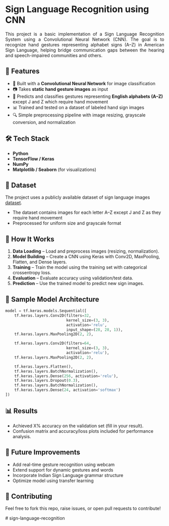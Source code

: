 
#  Sign Language Recognition using CNN

<p align="justify">This project is a basic implementation of a Sign Language Recognition System using a Convolutional Neural Network (CNN). The goal is to recognize hand gestures representing alphabet signs (A–Z) in American Sign Language, helping bridge communication gaps between the hearing and speech-impaired communities and others.</p>


## 📌 Features

- 🧠 Built with a **Convolutional Neural Network** for image classification
- 📷 Takes **static hand gesture images** as input
- 🎯 Predicts and classifies gestures representing **English alphabets (A–Z)** except J and Z which require hand movement
- 📊 Trained and tested on a dataset of labeled hand sign images
- 🔍 Simple preprocessing pipeline with image resizing, grayscale conversion, and normalization


## 🛠️ Tech Stack

- **Python**
- **TensorFlow / Keras**
- **NumPy**
- **Matplotlib / Seaborn** (for visualizations)


## 📁 Dataset

The project uses a publicly available dataset of sign language images [dataset](https://www.kaggle.com/datasets/datamunge/sign-language-mnist).

- The dataset contains images for each letter A–Z except J and Z as they require hand movement
- Preprocessed for uniform size and grayscale format


## 🚀 How It Works

1. **Data Loading** – Load and preprocess images (resizing, normalization).
2. **Model Building** – Create a CNN using Keras with Conv2D, MaxPooling, Flatten, and Dense layers.
3. **Training** – Train the model using the training set with categorical crossentropy loss.
4. **Evaluation** – Evaluate accuracy using validation/test data.
5. **Prediction** – Use the trained model to predict new sign images.


## 🧪 Sample Model Architecture

```python
model = tf.keras.models.Sequential([
    tf.keras.layers.Conv2D(filters=32,
                           kernel_size=(3, 3),
                           activation='relu',
                           input_shape=(28, 28, 1)),
    tf.keras.layers.MaxPooling2D(2, 2),

    tf.keras.layers.Conv2D(filters=64,
                           kernel_size=(3, 3),
                           activation='relu'),
    tf.keras.layers.MaxPooling2D(2, 2),

    tf.keras.layers.Flatten(),
    tf.keras.layers.BatchNormalization(),
    tf.keras.layers.Dense(256, activation='relu'),
    tf.keras.layers.Dropout(0.3),
    tf.keras.layers.BatchNormalization(),
    tf.keras.layers.Dense(24, activation='softmax')
])
```

## 📊 Results
- Achieved X% accuracy on the validation set (fill in your result).
- Confusion matrix and accuracy/loss plots included for performance analysis.

## 📌 Future Improvements
- Add real-time gesture recognition using webcam
- Extend support for dynamic gestures and words
- Incorporate Indian Sign Language grammar structure
- Optimize model using transfer learning

## 🤝 Contributing
Feel free to fork this repo, raise issues, or open pull requests to contribute!

#   s i g n - l a n g u a g e - r e c o g n i t i o n  
 